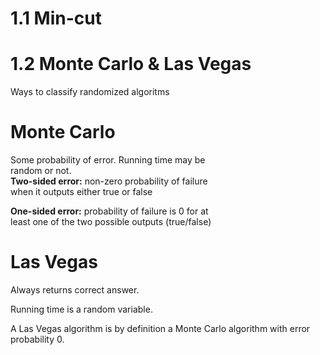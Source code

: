 # 1.1 Min-cut
# 1.2 Monte Carlo & Las Vegas
Ways to classify randomized algoritms 
# Monte Carlo
Some probability of error. Running time may be  
random or not.  
**Two-sided error:** non-zero probability of failure  
when it outputs either true or false  

**One-sided error:** probability of failure is 0 for at  
least one of the two possible outputs (true/false)

# Las Vegas
Always returns correct answer. 

Running time is a  random variable.

A Las Vegas algorithm is by definition a Monte Carlo algorithm with error probability 0.